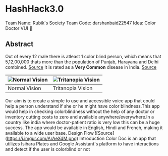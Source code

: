 # HashHack3.0

Team Name: Rubik's Society
Team Code: darshanbaid22547
Idea: Color Doctor VUI :see_no_evil:

## Abstract

Out of every 12 male there is atleast 1 color blind person, which means that 5,12,00,000 thats more than the population of Punjab, Harayana and Delhi combined. [Source](http://www.colourblindawareness.org/colour-blindness/) It is rated as a **Very Common** disease in India. [Source](https://g.co/kgs/KLCYmx)

![Normal Vision](http://www.colourblindawareness.org/wp-content/themes/outreach/images/slider/whatIs/what-is.jpg) | ![Tritanopia Vision](http://www.colourblindawareness.org/wp-content/themes/outreach/images/slider/whatIs/what-is_t.jpg)
------------ | -------------
Normal Vision | Tritanopia Vision

Our aim is to create a simple to use and accessible voice app that could help a person understand if she or he might have color blindness.This app would help in checking colorblindness without the help of any doctor or inventory cutting costs to zero and available anywhere/everywhere.In a country like india where doctor-patient ratio is very low this can be a huge success. The app would be available in English, Hindi and French, making it available to a wide user base.
Design Flow
![Source] (https://i.imgur.com/ArAeXdM.png)
Introduction
Color Doc is an app that utilizes Isihara Plates and Google Assistant's platform to have interactions and detect if the user is colorblind or not